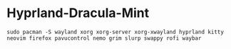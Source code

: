 # Hyprland-Dracula-Mint

```
sudo pacman -S wayland xorg xorg-server xorg-xwayland hyprland kitty neovim firefox pavucontrol nemo grim slurp swappy rofi waybar
```
